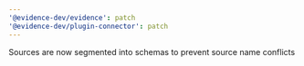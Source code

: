 ```yaml
---
'@evidence-dev/evidence': patch
'@evidence-dev/plugin-connector': patch
---
```


Sources are now segmented into schemas to prevent source name conflicts
